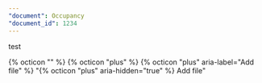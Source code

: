 ```yaml
---
"document": Occupancy
"document_id": 1234
---
```


test

{% octicon "<name of Octicon>" %}
{% octicon "plus" %}
{% octicon "plus" aria-label="Add file" %}
"{% octicon "plus" aria-hidden="true" %} Add file"
